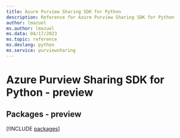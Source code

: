 ```yaml
---
title: Azure Purview Sharing SDK for Python
description: Reference for Azure Purview Sharing SDK for Python
author: lmazuel
ms.author: lmazuel
ms.data: 04/17/2023
ms.topic: reference
ms.devlang: python
ms.service: purviewsharing
---
```

# Azure Purview Sharing SDK for Python - preview
## Packages - preview
[!INCLUDE [packages](purview-sharing-index.md)]
